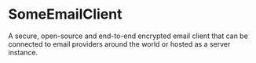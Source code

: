# SomeEmailClient
A secure, open-source and end-to-end encrypted email client that can be connected to email providers around the world or hosted as a server instance.
